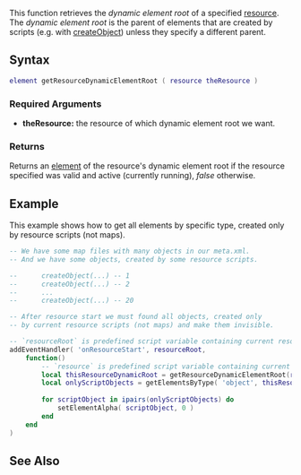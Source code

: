This function retrieves the *dynamic element root* of a specified [resource](/resource.md "wikilink"). The *dynamic element root* is the parent of elements that are created by scripts (e.g. with [createObject](/createObject.md "wikilink")) unless they specify a different parent.

Syntax
------

``` lua
element getResourceDynamicElementRoot ( resource theResource ) 
```

### Required Arguments

-   **theResource:** the resource of which dynamic element root we want.

### Returns

Returns an [element](/element.md "wikilink") of the resource's dynamic element root if the resource specified was valid and active (currently running), *false* otherwise.

Example
-------

This example shows how to get all elements by specific type, created only by resource scripts (not maps).

``` lua
-- We have some map files with many objects in our meta.xml.
-- And we have some objects, created by some resource scripts.

--      createObject(...) -- 1
--      createObject(...) -- 2
--      ...
--      createObject(...) -- 20

-- After resource start we must found all objects, created only
-- by current resource scripts (not maps) and make them invisible.

-- `resourceRoot` is predefined script variable containing current resource root pointer
addEventHandler( 'onResourceStart', resourceRoot,
    function()
        -- `resource` is predefined script variable containing current resource pointer
        local thisResourceDynamicRoot = getResourceDynamicElementRoot(resource)
        local onlyScriptObjects = getElementsByType( 'object', thisResourceDynamicRoot )
        
        for scriptObject in ipairs(onlyScriptObjects) do
            setElementAlpha( scriptObject, 0 )
        end
    end
)
```

See Also
--------
